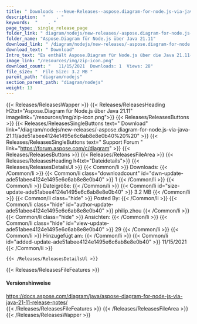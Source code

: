 ```yaml
---
title: " Downloads ---Neue-Releases--aspose.diagram-for-node.js-via-java-21.11 . "
description:  "    . " 
keywords:  "    . " 
page_type:  single_release_page
folder_link: " diagram/nodejs/new-releases/-aspose.diagram-for-node.js-via-java-21.11/"
folder_name: "Aspose.Diagram für Node.js über Java 21.11"
download_link: " /diagram/nodejs/new-releases/-aspose.diagram-for-node.js-via-java-21.11/ade51abee4124e1495e6c6ab8e8e0b40"
download_text: " Download"
Intro_text: "Es enthält Aspose.Diagram für Node.js über die Java 21.11-Version."
image_link: "/resources/img/zip-icon.png"
download_count: "   11/15/2021  Downloads: 1  Views: 28"
file_size: "  File Size: 3.2 MB "
parent_path: "diagram/nodejs"
section_parent_path: "diagram/nodejs"
weight: 13
---
```


{{< Releases/ReleasesWapper >}}
  {{< Releases/ReleasesHeading H2txt="Aspose.Diagram für Node.js über Java 21.11" imagelink="/resources/img/zip-icon.png">}}
  {{< Releases/ReleasesButtons >}}
    {{< Releases/ReleasesSingleButtons text=" Download" link="/diagram/nodejs/new-releases/-aspose.diagram-for-node.js-via-java-21.11/ade51abee4124e1495e6c6ab8e8e0b40%20%20" >}}
    {{< Releases/ReleasesSingleButtons text=" Support Forum " link="https://forum.aspose.com/c/diagram" >}}
  {{< Releases/ReleasesButtons >}}
  {{< Releases/ReleasesFileArea >}}
    {{< Releases/ReleasesHeading h4txt="Dateidetails">}}
    {{< Releases/ReleasesDetailsUl >}}
            {{< Common/li >}} Downloads: {{< /Common/li >}}
      {{< Common/li class="downloadcount" id="dwn-update-ade51abee4124e1495e6c6ab8e8e0b40" >}} 1 {{< /Common/li >}}
      {{< Common/li >}} Dateigröße: {{< /Common/li >}}
      {{< Common/li id="size-update-ade51abee4124e1495e6c6ab8e8e0b40" >}} 3.2 MB {{< /Common/li >}} 
      {{< Common/li  class="hide" >}} Posted By: {{< /Common/li >}} 
      {{< Common/li class="hide" id="author-update-ade51abee4124e1495e6c6ab8e8e0b40" >}} philip.zhou {{< /Common/li >}}
      {{< Common/li class="hide" >}} Ansichten: {{< /Common/li >}}
      {{< Common/li class="hide" id="view-update-ade51abee4124e1495e6c6ab8e8e0b40" >}} 29 {{< /Common/li >}}
      {{< Common/li >}} Hinzugefügt am: {{< /Common/li >}}
      {{< Common/li id="added-update-ade51abee4124e1495e6c6ab8e8e0b40" >}} 11/15/2021 {{< /Common/li >}} 

    {{< /Releases/ReleasesDetailsUl >}}

  {{< Releases/ReleasesFileFeatures >}}
      <h4>Versionshinweise</h4><div> <a href="https://docs.aspose.com/diagram/java/aspose-diagram-for-node-js-via-java-21-11-release-notes/">https://docs.aspose.com/diagram/java/aspose-diagram-for-node-js-via-java-21-11-release-notes/</a></div>
  {{< /Releases/ReleasesFileFeatures >}}
 {{< /Releases/ReleasesFileArea >}}
{{< /Releases/ReleasesWapper >}}



